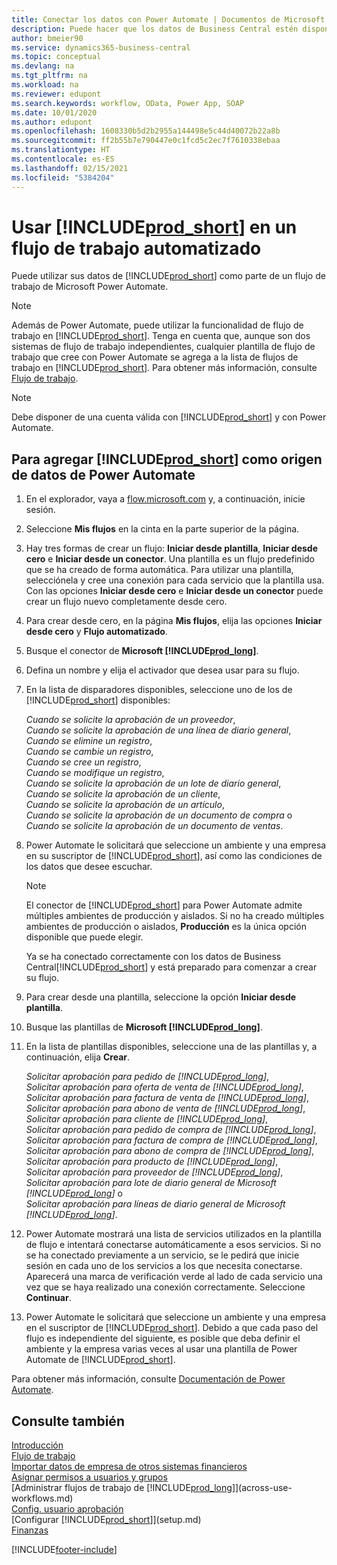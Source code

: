 ```yaml
---
title: Conectar los datos con Power Automate | Documentos de Microsoft
description: Puede hacer que los datos de Business Central estén disponibles como un origen de datos y especificar una URL de OData de sus servicios web para generar un flujo de trabajo automatizado.
author: bmeier90
ms.service: dynamics365-business-central
ms.topic: conceptual
ms.devlang: na
ms.tgt_pltfrm: na
ms.workload: na
ms.reviewer: edupont
ms.search.keywords: workflow, OData, Power App, SOAP
ms.date: 10/01/2020
ms.author: edupont
ms.openlocfilehash: 1608330b5d2b2955a144498e5c44d40072b22a8b
ms.sourcegitcommit: ff2b55b7e790447e0c1fcd5c2ec7f7610338ebaa
ms.translationtype: HT
ms.contentlocale: es-ES
ms.lasthandoff: 02/15/2021
ms.locfileid: "5384204"
---
```

# <a name="using-prod_short-in-an-automated-workflow"></a>Usar [!INCLUDE[prod_short](includes/prod_short.md)] en un flujo de trabajo automatizado

Puede utilizar sus datos de [!INCLUDE[prod_short](includes/prod_short.md)] como parte de un flujo de trabajo de Microsoft Power Automate.

> [!NOTE]
> Además de Power Automate, puede utilizar la funcionalidad de flujo de trabajo en [!INCLUDE[prod_short](includes/prod_short.md)]. Tenga en cuenta que, aunque son dos sistemas de flujo de trabajo independientes, cualquier plantilla de flujo de trabajo que cree con Power Automate se agrega a la lista de flujos de trabajo en [!INCLUDE[prod_short](includes/prod_short.md)]. Para obtener más información, consulte [Flujo de trabajo](across-workflow.md).  

> [!NOTE]  
> Debe disponer de una cuenta válida con [!INCLUDE[prod_short](includes/prod_short.md)] y con Power Automate.  

## <a name="to-add-prod_short-as-a-data-source-in-power-automate"></a>Para agregar [!INCLUDE[prod_short](includes/prod_short.md)] como origen de datos de Power Automate

1. En el explorador, vaya a [flow.microsoft.com](https://flow.microsoft.com) y, a continuación, inicie sesión.
2. Seleccione **Mis flujos** en la cinta en la parte superior de la página.
3. Hay tres formas de crear un flujo: **Iniciar desde plantilla**, **Iniciar desde cero** e **Iniciar desde un conector**. Una plantilla es un flujo predefinido que se ha creado de forma automática. Para utilizar una plantilla, selecciónela y cree una conexión para cada servicio que la plantilla usa. Con las opciones **Iniciar desde cero** e **Iniciar desde un conector** puede crear un flujo nuevo completamente desde cero.
4. Para crear desde cero, en la página **Mis flujos**, elija las opciones **Iniciar desde cero** y **Flujo automatizado**.
5. Busque el conector de **Microsoft [!INCLUDE[prod_long](includes/prod_long.md)]**.
6. Defina un nombre y elija el activador que desea usar para su flujo.
7. En la lista de disparadores disponibles, seleccione uno de los de [!INCLUDE[prod_short](includes/prod_short.md)] disponibles:  

    *Cuando se solicite la aprobación de un proveedor*,  
    *Cuando se solicite la aprobación de una línea de diario general*,  
    *Cuando se elimine un registro*,  
    *Cuando se cambie un registro*,  
    *Cuando se cree un registro*,  
    *Cuando se modifique un registro*,  
    *Cuando se solicite la aprobación de un lote de diario general*,  
    *Cuando se solicite la aprobación de un cliente*,  
    *Cuando se solicite la aprobación de un artículo*,  
    *Cuando se solicite la aprobación de un documento de compra* o  
    *Cuando se solicite la aprobación de un documento de ventas*.

8. Power Automate le solicitará que seleccione un ambiente y una empresa en su suscriptor de [!INCLUDE[prod_short](includes/prod_short.md)], así como las condiciones de los datos que desee escuchar.

    > [!NOTE]
    > El conector de [!INCLUDE[prod_short](includes/prod_short.md)] para Power Automate admite múltiples ambientes de producción y aislados. Si no ha creado múltiples ambientes de producción o aislados, **Producción** es la única opción disponible que puede elegir.  

    Ya se ha conectado correctamente con los datos de Business Central[!INCLUDE[prod_short](includes/prod_short.md)] y está preparado para comenzar a crear su flujo.

9. Para crear desde una plantilla, seleccione la opción **Iniciar desde plantilla**.
10. Busque las plantillas de **Microsoft [!INCLUDE[prod_long](includes/prod_long.md)]**.
11. En la lista de plantillas disponibles, seleccione una de las plantillas y, a continuación, elija **Crear**.  

    *Solicitar aprobación para pedido de [!INCLUDE[prod_long](includes/prod_long.md)]*,  
    *Solicitar aprobación para oferta de venta de [!INCLUDE[prod_long](includes/prod_long.md)]*,  
    *Solicitar aprobación para factura de venta de [!INCLUDE[prod_long](includes/prod_long.md)]*,  
    *Solicitar aprobación para abono de venta de [!INCLUDE[prod_long](includes/prod_long.md)]*,  
    *Solicitar aprobación para cliente de [!INCLUDE[prod_long](includes/prod_long.md)]*,  
    *Solicitar aprobación para pedido de compra de [!INCLUDE[prod_long](includes/prod_long.md)]*,  
    *Solicitar aprobación para factura de compra de [!INCLUDE[prod_long](includes/prod_long.md)]*,  
    *Solicitar aprobación para abono de compra de [!INCLUDE[prod_long](includes/prod_long.md)]*,  
    *Solicitar aprobación para producto de [!INCLUDE[prod_long](includes/prod_long.md)]*,  
    *Solicitar aprobación para proveedor de [!INCLUDE[prod_long](includes/prod_long.md)]*,  
    *Solicitar aprobación para lote de diario general de Microsoft [!INCLUDE[prod_long](includes/prod_long.md)]* o    
    *Solicitar aprobación para líneas de diario general de Microsoft [!INCLUDE[prod_long](includes/prod_long.md)]*.  
12. Power Automate mostrará una lista de servicios utilizados en la plantilla de flujo e intentará conectarse automáticamente a esos servicios. Si no se ha conectado previamente a un servicio, se le pedirá que inicie sesión en cada uno de los servicios a los que necesita conectarse. Aparecerá una marca de verificación verde al lado de cada servicio una vez que se haya realizado una conexión correctamente. Seleccione **Continuar**.
13. Power Automate le solicitará que seleccione un ambiente y una empresa en el suscriptor de [!INCLUDE[prod_short](includes/prod_short.md)]. Debido a que cada paso del flujo es independiente del siguiente, es posible que deba definir el ambiente y la empresa varias veces al usar una plantilla de Power Automate de [!INCLUDE[prod_short](includes/prod_short.md)].

Para obtener más información, consulte [Documentación de Power Automate](/power-automate/getting-started).

## <a name="see-also"></a>Consulte también

[Introducción](product-get-started.md)  
[Flujo de trabajo](across-workflow.md)  
[Importar datos de empresa de otros sistemas financieros](across-import-data-configuration-packages.md)  
[Asignar permisos a usuarios y grupos](ui-define-granular-permissions.md)  
[Administrar flujos de trabajo de [!INCLUDE[prod_long](includes/prod_long.md)]](across-use-workflows.md)  
[Config. usuario aprobación](across-how-to-set-up-approval-users.md)  
[Configurar [!INCLUDE[prod_short](includes/prod_short.md)]](setup.md)  
[Finanzas](finance.md)  


[!INCLUDE[footer-include](includes/footer-banner.md)]
